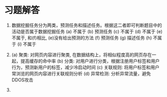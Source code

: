 # 习题解答
1. 数据挖掘任务分为两类，预测任务和描述任务。根据这二者即可判断题目中的活动是否属于数据挖掘任务
	(a) 不属于
	(b) 预测任务
	(c) 不属于
	(d) 不属于
	(e) 不属于, 和(f)相比, (e)没有给出预测的方法
	(f) 预测任务
	(g) 描述任务
	(h)	不属于
	(i) 不属于

2. 
	(a)	聚类: 对网页内容进行聚类, 在数据结构上，将相似程度高的网页存在一起，提高缓存的命中率
	(b)	分类: 对用户进行分类，根据注册用户标签和用户行为，预测新用户的标签，减少冷启动时间
	(c)	关联规则: 将用户标签和用户常浏览的网页内容进行关联规则分析
	(d)	异常检测: 分析异常流量，避免DDOS攻击

3. 

